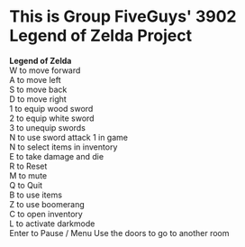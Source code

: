 # This is Group FiveGuys' 3902 Legend of Zelda Project

**Legend of Zelda**\
W to move forward\
A to move left\
S to move back\
D to move right\
1 to equip wood sword\
2 to equip white sword\
3 to unequip swords\
N to use sword attack 1 in game\
N to select items in inventory\
E to take damage and die\
R to Reset\
M to mute\
Q to Quit\
B to use items\
Z to use boomerang\
C to open inventory\
L to activate darkmode\
Enter to Pause / Menu
Use the doors to go to another room
